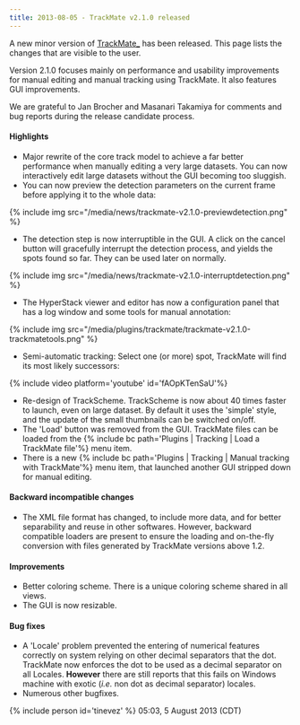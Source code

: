```yaml
---
title: 2013-08-05 - TrackMate v2.1.0 released
---
```


A new minor version of [TrackMate\_](/plugins/trackmate) has been released. This page lists the changes that are visible to the user.

Version 2.1.0 focuses mainly on performance and usability improvements for manual editing and manual tracking using TrackMate. It also features GUI improvements.

We are grateful to Jan Brocher and Masanari Takamiya for comments and bug reports during the release candidate process.

#### Highlights

-   Major rewrite of the core track model to achieve a far better performance when manually editing a very large datasets. You can now interactively edit large datasets without the GUI becoming too sluggish.
-   You can now preview the detection parameters on the current frame before applying it to the whole data:

{% include img src="/media/news/trackmate-v2.1.0-previewdetection.png" %}

-   The detection step is now interruptible in the GUI. A click on the cancel button will gracefully interrupt the detection process, and yields the spots found so far. They can be used later on normally.

{% include img src="/media/news/trackmate-v2.1.0-interruptdetection.png" %}

-   The HyperStack viewer and editor has now a configuration panel that has a log window and some tools for manual annotation:

{% include img src="/media/plugins/trackmate/trackmate-v2.1.0-trackmatetools.png" %}

-   Semi-automatic tracking: Select one (or more) spot, TrackMate will find its most likely successors:

{% include video platform='youtube' id='fAOpKTenSaU'%}

-   Re-design of TrackScheme. TrackScheme is now about 40 times faster to launch, even on large dataset. By default it uses the 'simple' style, and the update of the small thumbnails can be switched on/off.
-   The 'Load' button was removed from the GUI. TrackMate files can be loaded from the {% include bc path='Plugins | Tracking | Load a TrackMate file'%} menu item.
-   There is a new {% include bc path='Plugins | Tracking | Manual tracking with TrackMate'%} menu item, that launched another GUI stripped down for manual editing.

#### Backward incompatible changes

-   The XML file format has changed, to include more data, and for better separability and reuse in other softwares. However, backward compatible loaders are present to ensure the loading and on-the-fly conversion with files generated by TrackMate versions above 1.2.

#### Improvements

-   Better coloring scheme. There is a unique coloring scheme shared in all views.
-   The GUI is now resizable.

#### Bug fixes

-   A 'Locale' problem prevented the entering of numerical features correctly on system relying on other decimal separators that the dot. TrackMate now enforces the dot to be used as a decimal separator on all Locales. <b>However</b> there are still reports that this fails on Windows machine with exotic (*i.e.* non dot as decimal separator) locales.
-   Numerous other bugfixes.

{% include person id='tinevez' %} 05:03, 5 August 2013 (CDT)


